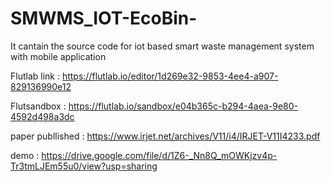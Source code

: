 # SMWMS_IOT-EcoBin-
It cantain the source code for iot based smart waste management system with mobile application

Flutlab link : https://flutlab.io/editor/1d269e32-9853-4ee4-a907-829136990e12

Flutsandbox : https://flutlab.io/sandbox/e04b365c-b294-4aea-9e80-4592d498a3dc

paper publlished : https://www.irjet.net/archives/V11/i4/IRJET-V11I4233.pdf

demo : https://drive.google.com/file/d/1Z6-_Nn8Q_mOWKjzv4p-Tr3tmLJEm55u0/view?usp=sharing

